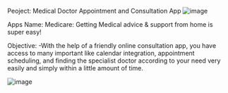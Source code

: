  
Peoject: Medical Doctor Appointment and Consultation App ![image](https://github.com/fazlynz/-health/assets/31564681/e24ee3ae-ee50-444e-b3ed-61cff91a0f92)



Apps Name: Medicare: Getting Medical advice & support from home is super easy!


Objective:
-With the help of a friendly online consultation app, you have access to many important like calendar integration, appointment scheduling, and finding the specialist doctor according to your need very easily and simply within a little amount of time. 

 

![image](https://github.com/fazlynz/-health/assets/31564681/a3c16129-b1c8-455f-8923-c738abf48115)

  
